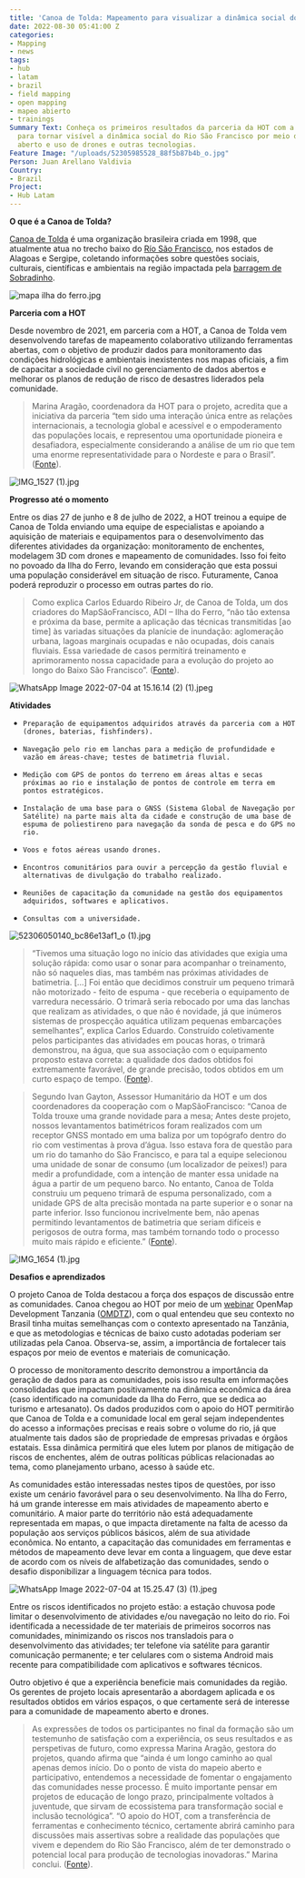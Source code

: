 ```yaml
---
title: 'Canoa de Tolda: Mapeamento para visualizar a dinâmica social do Rio São Francisco'
date: 2022-08-30 05:41:00 Z
categories:
- Mapping
- news
tags:
- hub
- latam
- brazil
- field mapping
- open mapping
- mapeo abierto
- trainings
Summary Text: Conheça os primeiros resultados da parceria da HOT com a Canoa de Tolda
  para tornar visível a dinâmica social do Rio São Francisco por meio de mapeamento
  aberto e uso de drones e outras tecnologias.
Feature Image: "/uploads/52305985528_88f5b87b4b_o.jpg"
Person: Juan Arellano Valdivia
Country:
- Brazil
Project:
- Hub Latam
---
```


**O que é a Canoa de Tolda?**

[Canoa de Tolda](https://canoadetolda.org.br/) é uma organização brasileira criada em 1998, que atualmente atua no trecho baixo do [Río São Francisco](https://pt.wikipedia.org/wiki/Rio_S%C3%A3o_Francisco), nos estados de Alagoas e Sergipe, coletando informações sobre questões sociais, culturais, científicas e ambientais na região impactada pela [barragem de Sobradinho](https://pt.wikipedia.org/wiki/Usina_Hidrel%C3%A9trica_de_Sobradinho).

![mapa ilha do ferro.jpg](/uploads/mapa%20ilha%20do%20ferro.jpg)

**Parceria com a HOT**

Desde novembro de 2021, em parceria com a HOT, a Canoa de Tolda vem desenvolvendo tarefas de mapeamento colaborativo utilizando ferramentas abertas, com o objetivo de produzir dados para monitoramento das condições hidrológicas e ambientais inexistentes nos mapas oficiais, a fim de capacitar a sociedade civil no gerenciamento de dados abertos e melhorar os planos de redução de risco de desastres liderados pela comunidade.

> Marina Aragão, coordenadora da HOT para o projeto, acredita que a iniciativa da parceria “tem sido uma interação única entre as relações internacionais, a tecnologia global e acessível e o empoderamento das populações locais, e representou uma oportunidade pioneira e desafiadora, especialmente considerando a análise de um rio que tem uma enorme representatividade para o Nordeste e para o Brasil”. ([Fonte](https://infosaofrancisco.canoadetolda.org.br/noticias/geotecnologias/mapsaofrancisco-parceria-com-hot-finaliza-primeira-fase-de-capacitacoes/)).

![IMG_1527 (1).jpg](/uploads/IMG_1527%20(1).jpg)

**Progresso até o momento**

Entre os dias 27 de junho e 8 de julho de 2022, a HOT treinou a equipe de Canoa de Tolda enviando uma equipe de especialistas e apoiando a aquisição de materiais e equipamentos para o desenvolvimento das diferentes atividades da organização: monitoramento de enchentes, modelagem 3D com drones e mapeamento de comunidades. Isso foi feito no povoado da Ilha do Ferro, levando em consideração que esta possui uma população considerável em situação de risco. Futuramente, Canoa poderá reproduzir o processo em outras partes do rio.

> Como explica Carlos Eduardo Ribeiro Jr, de Canoa de Tolda, um dos criadores do MapSãoFrancisco, ADI – Ilha do Ferro, “não tão extensa e próxima da base, permite a aplicação das técnicas transmitidas \[ao time\] às variadas situações da planície de inundação: aglomeração urbana, lagoas marginais ocupadas e não ocupadas, dois canais fluviais. Essa variedade de casos permitirá treinamento e aprimoramento nossa capacidade para a evolução do projeto ao longo do Baixo São Francisco”. ([Fonte](https://infosaofrancisco.canoadetolda.org.br/noticias/geotecnologias/mapsaofrancisco-parceria-com-hot-finaliza-primeira-fase-de-capacitacoes/)).

![WhatsApp Image 2022-07-04 at 15.16.14 (2) (1).jpeg](/uploads/WhatsApp%20Image%202022-07-04%20at%2015.16.14%20(2)%20(1).jpeg)

**Atividades**

*     Preparação de equipamentos adquiridos através da parceria com a HOT (drones, baterias, fishfinders).

*     Navegação pelo rio em lanchas para a medição de profundidade e vazão em áreas-chave; testes de batimetria fluvial.

*     Medição com GPS de pontos do terreno em áreas altas e secas próximas ao rio e instalação de pontos de controle em terra em pontos estratégicos.

*     Instalação de uma base para o GNSS (Sistema Global de Navegação por Satélite) na parte mais alta da cidade e construção de uma base de espuma de poliestireno para navegação da sonda de pesca e do GPS no rio.

*     Voos e fotos aéreas usando drones.

*     Encontros comunitários para ouvir a percepção da gestão fluvial e alternativas de divulgação do trabalho realizado.

*     Reuniões de capacitação da comunidade na gestão dos equipamentos adquiridos, softwares e aplicativos.

*     Consultas com a universidade.

![52306050140_bc86e13af1_o (1).jpg](/uploads/52306050140_bc86e13af1_o%20(1).jpg)

> “Tivemos uma situação logo no início das atividades que exigia uma solução rápida: como usar o sonar para acompanhar o treinamento, não só naqueles dias, mas também nas próximas atividades de batimetria. \[…\] Foi então que decidimos construir um pequeno trimarã não motorizado - feito de espuma - que receberia o equipamento de varredura necessário. O trimarã seria rebocado por uma das lanchas que realizam as atividades, o que não é novidade, já que inúmeros sistemas de prospecção aquática utilizam pequenas embarcações semelhantes”, explica Carlos Eduardo. Construído coletivamente pelos participantes das atividades em poucas horas, o trimarã demonstrou, na água, que sua associação com o equipamento proposto estava correta: a qualidade dos dados obtidos foi extremamente favorável, de grande precisão, todos obtidos em um curto espaço de tempo. ([Fonte](https://infosaofrancisco.canoadetolda.org.br/noticias/geotecnologias/para-todos-tecnologias-e-ciencias-cidadas-abertas-despontam-no-baixo-sao-francisco/)).

> Segundo Ivan Gayton, Assessor Humanitário da HOT e um dos coordenadores da cooperação com o MapSãoFrancisco: “Canoa de Tolda trouxe uma grande novidade para a mesa; Antes deste projeto, nossos levantamentos batimétricos foram realizados com um receptor GNSS montado em uma baliza por um topógrafo dentro do rio com vestimentas à prova d’água. Isso estava fora de questão para um rio do tamanho do São Francisco, e para tal a equipe selecionou uma unidade de sonar de consumo (um localizador de peixes!) para medir a profundidade, com a intenção de manter essa unidade na água a partir de um pequeno barco. No entanto, Canoa de Tolda construiu um pequeno trimarã de espuma personalizado, com a unidade GPS de alta precisão montada na parte superior e o sonar na parte inferior. Isso funcionou incrivelmente bem, não apenas permitindo levantamentos de batimetria que seriam difíceis e perigosos de outra forma, mas também tornando todo o processo muito mais rápido e eficiente.” ([Fonte](https://infosaofrancisco.canoadetolda.org.br/noticias/geotecnologias/para-todos-tecnologias-e-ciencias-cidadas-abertas-despontam-no-baixo-sao-francisco/)).

![IMG_1654 (1).jpg](/uploads/IMG_1654%20(1).jpg)

**Desafios e aprendizados**

O projeto Canoa de Tolda destacou a força dos espaços de discussão entre as comunidades. Canoa chegou ao HOT por meio de um [web](https://www.youtube.com/watch?v=kko2rkLjVgY)[inar](https://www.youtube.com/watch?v=ZO14Mg69HfU) OpenMap Development Tanzania ([OMDTZ](https://www.omdtz.or.tz/)), com o qual entendeu que seu contexto no Brasil tinha muitas semelhanças com o contexto apresentado na Tanzânia, e que as metodologias e técnicas de baixo custo adotadas poderiam ser utilizadas pela Canoa. Observa-se, assim, a importância de fortalecer tais espaços por meio de eventos e materiais de comunicação.

O processo de monitoramento descrito demonstrou a importância da geração de dados para as comunidades, pois isso resulta em informações consolidadas que impactam positivamente na dinâmica econômica da área (caso identificado na comunidade da Ilha do Ferro, que se dedica ao turismo e artesanato). Os dados produzidos com o apoio do HOT permitirão que Canoa de Tolda e a comunidade local em geral sejam independentes do acesso a informações precisas e reais sobre o volume do rio, já que atualmente tais dados são de propriedade de empresas privadas e órgãos estatais. Essa dinâmica permitirá que eles lutem por planos de mitigação de riscos de enchentes, além de outras políticas públicas relacionadas ao tema, como planejamento urbano, acesso à saúde etc.

As comunidades estão interessadas nestes tipos de questões, por isso existe um cenário favorável para o seu desenvolvimento. Na Ilha do Ferro, há um grande interesse em mais atividades de mapeamento aberto e comunitário. A maior parte do território não está adequadamente representada em mapas, o que impacta diretamente na falta de acesso da população aos serviços públicos básicos, além de sua atividade econômica. No entanto, a capacitação das comunidades em ferramentas e métodos de mapeamento deve levar em conta a linguagem, que deve estar de acordo com os níveis de alfabetização das comunidades, sendo o desafio disponibilizar a linguagem técnica para todos.

![WhatsApp Image 2022-07-04 at 15.25.47 (3) (1).jpeg](/uploads/WhatsApp%20Image%202022-07-04%20at%2015.25.47%20(3)%20(1).jpeg)

Entre os riscos identificados no projeto estão: a estação chuvosa pode limitar o desenvolvimento de atividades e/ou navegação no leito do rio. Foi identificada a necessidade de ter materiais de primeiros socorros nas comunidades, minimizando os riscos nos transladois para o desenvolvimento das atividades; ter telefone via satélite para garantir comunicação permanente; e ter celulares com o sistema Android mais recente para compatibilidade com aplicativos e softwares técnicos.

Outro objetivo é que a experiência beneficie mais comunidades da região. Os gerentes de projeto locais apresentarão a abordagem aplicada e os resultados obtidos em vários espaços, o que certamente será de interesse para a comunidade de mapeamento aberto e drones.

> As expressões de todos os participantes no final da formação são um testemunho de satisfação com a experiência, os seus resultados e as perspetivas de futuro, como expressa Marina Aragão, gestora do projetos, quando afirma que “ainda é um longo caminho ao qual apenas demos início. Do o ponto de vista do mapeio aberto e participativo, entendemos a necessidade de fomentar o engajamento das comunidades nesse processo. É muito importante pensar em projetos de educação de longo prazo, principalmente voltados à juventude, que sirvam de ecossistema para transformação social e inclusão tecnológica”. “O apoio do HOT, com a transferência de ferramentas e conhecimento técnico, certamente abrirá caminho para discussões mais assertivas sobre a realidade das populações que vivem e dependem do Rio São Francisco, além de ter demonstrado o potencial local para produção de tecnologias inovadoras.” Marina conclui. ([Fonte](https://infosaofrancisco.canoadetolda.org.br/noticias/geotecnologias/mapsaofrancisco-parceria-com-hot-finaliza-primeira-fase-de-capacitacoes/)).